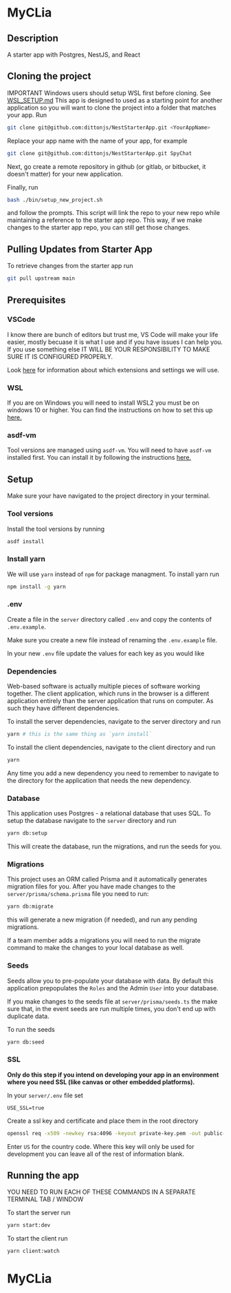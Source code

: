 # MyCLia

## Description
A starter app with Postgres, NestJS, and React

## Cloning the project
IMPORTANT Windows users should setup WSL first before cloning. See [WSL_SETUP.md](/WSL_SETUP.md)
This app is designed to used as a starting point for another application so you will want to clone the project into a folder that matches your app. Run

```bash
git clone git@github.com:dittonjs/NestStarterApp.git <YourAppName>
```

Replace your app name with the name of your app, for example

```bash
git clone git@github.com:dittonjs/NestStarterApp.git SpyChat
```

Next, go create a remote repository in github (or gitlab, or bitbucket, it doesn't matter) for your new application.

Finally, run
```bash
bash ./bin/setup_new_project.sh
```
and follow the prompts. This script will link the repo to your new repo while maintaining a reference to the starter app repo. This way, if we make changes to the starter app repo, you can still get those changes.

## Pulling Updates from Starter App

To retrieve changes from the starter app run
```bash
git pull upstream main
```
## Prerequisites
### VSCode
I know there are bunch of editors but trust me, VS Code will make your life easier, mostly becuase it is what I use and if you have issues I can help you. If you use something else IT WILL BE YOUR RESPONSIBILITY TO MAKE SURE IT IS CONFIGURED PROPERLY.

Look [here](/VSCODE.md) for information about which extensions and settings we will use.

### WSL
If you are on Windows you will need to install WSL2 you must be on windows 10 or higher.
You can find the instructions on how to set this up [here.](/WSL_SETUP.md)

### asdf-vm
Tool versions are managed using `asdf-vm`. You will need to have `asdf-vm` installed first. You can install it by following the instructions [here.](/ASDFVM_SETUP.md)

## Setup
Make sure your have navigated to the project directory in your terminal.

### Tool versions
Install the tool versions by running
```bash
asdf install
```

### Install yarn
We will use `yarn` instead of `npm` for package managment. To install yarn run
```bash
npm install -g yarn
```

### .env
Create a file in the `server` directory called `.env` and copy the contents of `.env.example`.

Make sure you create a new file instead of renaming the `.env.example` file.

In your new `.env` file update the values for each key as you would like

### Dependencies
Web-based software is actually multiple pieces of software working together. The client application, which runs in the browser is a different application entirely than the server application that runs on computer. As such they have different dependencies.

To install the server dependencies, navigate to the server directory and run
```bash
yarn # this is the same thing as `yarn install`
```

To install the client dependencies, navigate to the client directory and run
```bash
yarn
```

Any time you add a new dependency you need to remember to navigate to the directory for the application that needs the new dependency.

### Database
This application uses Postgres - a relational database that uses SQL. To setup the database navigate to the `server` directory and run
```bash
yarn db:setup
```
This will create the database, run the migrations, and run the seeds for you.

### Migrations
This project uses an ORM called Prisma and it automatically generates migration files for you. After you have made changes to the `server/prisma/schema.prisma` file you need to run:

```bash
yarn db:migrate
```
this will generate a new migration (if needed), and run any pending migrations.

If a team member adds a migrations you will need to run the migrate command to make the changes to your local database as well.

### Seeds
Seeds allow you to pre-populate your database with data. By default this application prepopulates the `Roles` and the Admin `User` into your database.

If you make changes to the seeds file at `server/prisma/seeds.ts` the make sure that, in the event seeds are run multiple times, you don't end up with duplicate data.

To run the seeds
```bash
yarn db:seed
```

### SSL
**Only do this step if you intend on developing your app in an environment where you need SSL (like canvas or other embedded platforms).**

In your `server/.env` file set
```
USE_SSL=true
```

Create a ssl key and certificate and place them in the root directory

```bash
openssl req -x509 -newkey rsa:4096 -keyout private-key.pem -out public-cert.pem -sha256 -nodes
```
Enter `US` for the country code. Where this key will only be used for development you can leave all of the rest of information blank.

## Running the app
YOU NEED TO RUN EACH OF THESE COMMANDS IN A SEPARATE TERMINAL TAB / WINDOW

To start the server run
```bash
yarn start:dev
```

To start the client run
```bash
yarn client:watch
```
# MyCLia
